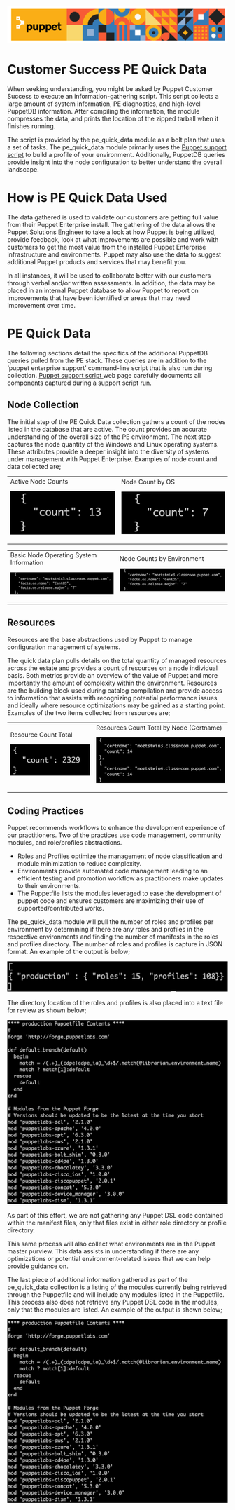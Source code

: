 <img src="images/puppet_header_img.png" width="" alt="alt_text" title="image_tooltip">

# Customer Success PE Quick Data

When seeking understanding, you might be asked by Puppet Customer Success to execute an information-gathering script. This script collects a large amount of system information, PE diagnostics, and high-level PuppetDB information.   After compiling the information, the module compresses the data, and prints the location of the zipped tarball when it finishes running.

The script is provided by the pe_quick_data module as a bolt plan that uses a set of tasks.   The pe_quick_data module primarily uses the [Puppet support script](https://puppet.com/docs/pe/latest/getting_support_for_pe.html) to build a profile of your environment.  Additionally, PuppetDB queries provide insight into the node configuration to better understand the overall landscape.  


# How is PE Quick Data Used

The data gathered is used to validate our customers are getting full value from their Puppet Enterprise install.   The gathering of the data allows the Puppet Solutions Engineer to take a look at how Puppet is being utilized, provide feedback, look at what improvements are possible and work with customers to get the most value from the installed Puppet Enterprise infrastructure and environments.  Puppet may also use the data to suggest additional Puppet products and services that may benefit you. 

In all instances, it will be used to collaborate better with our customers through verbal and/or written assessments. In addition, the data may be placed in an internal Puppet database to allow Puppet to report on improvements that have been identified or areas that may need improvement over time.


# PE Quick Data 

The following sections detail the specifics of the additional PuppetDB queries pulled from the PE stack.  These queries are in addition to the ‘puppet enterprise support’ command-line script that is also run during collection.  [Puppet support script ](https://puppet.com/docs/pe/latest/getting_support_for_pe.html)web page carefully documents all components captured during a support script run.


## Node Collection

The initial step of the PE Quick Data collection gathers a count of the nodes listed in the database that are active.  The count provides an accurate understanding of the overall size of the PE environment.   The next step captures the node quantity of the Windows and Linux operating systems.  These attributes provide a deeper insight into the diversity of systems under management with Puppet Enterprise.  Examples of node count and data collected are;


<table>
  <tr>
   <td>Active Node Counts
<p>
<img src="images/activenodes_img.png" width="" alt="alt_text" title="image_tooltip">

   </td>
   <td>Node Count by OS
<p>
<img src="images/oscount_img.png" width="" alt="alt_text" title="image_tooltip">

   </td>
  </tr>
</table>



<table>
  <tr>
   <td>Basic Node Operating System Information
<p>
<img src="images/nix_osinfo_img.png" width="" alt="alt_text" title="image_tooltip">

   </td>
   <td>Node Counts by Environment
<p>
<img src="images/win_osinfo_img.png" width="" alt="alt_text" title="image_tooltip">

   </td>
  </tr>
</table>



## Resources

Resources are the base abstractions used by Puppet to manage configuration management of systems.  

The quick data plan pulls details on the total quantity of managed resources across the estate and provides a count of resources on a node individual basis.  Both metrics provide an overview of the value of Puppet and more importantly the amount of complexity within the environment.  Resources are the building block used during catalog compilation and provide access to information that assists with recognizing potential performance issues and ideally where resource optimizations may be gained as a starting point.  Examples of the two items collected from resources are;


<table>
  <tr>
   <td>Resource Count Total
<p>
<img src="images/resrc_total_img.png" width="" alt="alt_text" title="image_tooltip">

   </td>
   <td>Resources Count Total by Node (Certname)
<p>
<img src="images/node_resrc_img.png" width="" alt="alt_text" title="image_tooltip">

   </td>
  </tr>
</table>



## Coding Practices

Puppet recommends workflows to enhance the development experience of our practitioners.  Two of the practices use code management, community modules, and role/profiles abstractions.



*   Roles and Profiles optimize the management of node classification and module minimization to reduce complexity.
*   Environments provide automated code management leading to an efficient testing and promotion workflow as practitioners make updates to their environments.
*   The Puppetfile lists the modules leveraged to ease the development of puppet code and ensures customers are maximizing their use of supported/contributed works.

The pe_quick_data module will pull the number of roles and profiles per environment by determining if there are any roles and profiles in the respective environments and finding the number of manifests in the roles and profiles directory.   The number of roles and profiles is capture in JSON format.   An example of the output is below;

![alt_text](images/json_roles-profiles_image.png "image_tooltip")


The directory location of the roles and profiles is also placed into a text file for review as shown below;

![alt_text](images/roles_image.png "image_tooltip")
   

As part of this effort, we are not gathering any Puppet DSL code contained within the manifest files, only that files exist in either role directory or profile directory.

This same process will also collect what environments are in the Puppet master purview.  This data assists in understanding if there are any optimizations or potential environment-related issues that we can help provide guidance on.

The last piece of additional information gathered as part of the pe_quick_data collection is a listing of the modules currently being retrieved through the Puppetfile and will include any modules listed in the Puppetfile.  This process also does not retrieve any Puppet DSL code in the modules, only that the modules are listed.  An example of the output is shown below;

![alt_text](images/puppetfile_image.png "image_tooltip")